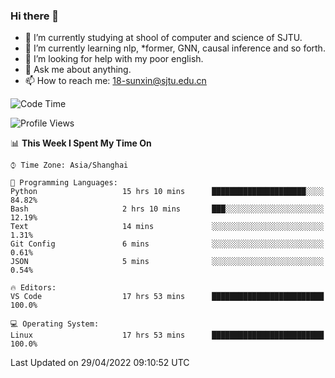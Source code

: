 ### Hi there 👋

<!--
**sunxin000/sunxin000** is a ✨ _special_ ✨ repository because its `README.md` (this file) appears on your GitHub profile.

Here are some ideas to get you started:

- 🔭 I’m currently working on ...
- 🌱 I’m currently learning ...
- 👯 I’m looking to collaborate on ...
- 🤔 I’m looking for help with ...
- 💬 Ask me about ...
- 📫 How to reach me: ...
- 😄 Pronouns: ...
- ⚡ Fun fact: ...
-->
- 🏫 I’m currently studying at shool of computer and science of SJTU.
- 🌱 I’m currently learning nlp, \*former, GNN, causal inference and so forth.
- 🤔 I’m looking for help with my poor english.
- 💬 Ask me about anything.
- 📫 How to reach me: 18-sunxin@sjtu.edu.cn
<!--START_SECTION:waka-->
![Code Time](http://img.shields.io/badge/Code%20Time-182%20hrs%2055%20mins-blue)

![Profile Views](http://img.shields.io/badge/Profile%20Views-8-blue)

📊 **This Week I Spent My Time On** 

```text
⌚︎ Time Zone: Asia/Shanghai

💬 Programming Languages: 
Python                   15 hrs 10 mins      █████████████████████░░░░   84.82% 
Bash                     2 hrs 10 mins       ███░░░░░░░░░░░░░░░░░░░░░░   12.19% 
Text                     14 mins             ░░░░░░░░░░░░░░░░░░░░░░░░░   1.31% 
Git Config               6 mins              ░░░░░░░░░░░░░░░░░░░░░░░░░   0.61% 
JSON                     5 mins              ░░░░░░░░░░░░░░░░░░░░░░░░░   0.54%

🔥 Editors: 
VS Code                  17 hrs 53 mins      █████████████████████████   100.0%

💻 Operating System: 
Linux                    17 hrs 53 mins      █████████████████████████   100.0%

```


 Last Updated on 29/04/2022 09:10:52 UTC
<!--END_SECTION:waka-->
